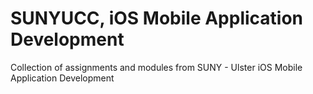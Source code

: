 # SUNYUCC, iOS Mobile Application Development
 Collection of assignments and modules from SUNY - Ulster iOS Mobile Application Development

